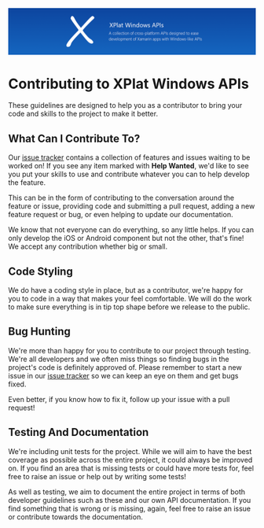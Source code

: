 <img src="Assets/ProjectBanner.png" alt="XPlat Windows APIs" />

# Contributing to XPlat Windows APIs

These guidelines are designed to help you as a contributor to bring your code and skills to the project to make it better.  

## What Can I Contribute To?

Our [issue tracker](https://github.com/jamesmcroft/XPlat-Windows-APIs/issues) contains a collection of features and issues waiting to be worked on! If you see any item marked with **Help Wanted**, we'd like to see you put your skills to use and contribute whatever you can to help develop the feature.

This can be in the form of contributing to the conversation around the feature or issue, providing code and submitting a pull request, adding a new feature request or bug, or even helping to update our documentation. 

We know that not everyone can do everything, so any little helps. If you can only develop the iOS or Android component but not the other, that's fine! We accept any contribution whether big or small.

## Code Styling

We do have a coding style in place, but as a contributor, we're happy for you to code in a way that makes your feel comfortable. We will do the work to make sure everything is in tip top shape before we release to the public.

## Bug Hunting

We're more than happy for you to contribute to our project through testing. We're all developers and we often miss things so finding bugs in the project's code is definitely approved of. Please remember to start a new issue in our [issue tracker](https://github.com/jamesmcroft/XPlat-Windows-APIs/issues) so we can keep an eye on them and get bugs fixed.

Even better, if you know how to fix it, follow up your issue with a pull request!

## Testing And Documentation

We're including unit tests for the project. While we will aim to have the best coverage as possible across the entire project, it could always be improved on. If you find an area that is missing tests or could have more tests for, feel free to raise an issue or help out by writing some tests!

As well as testing, we aim to document the entire project in terms of both developer guidelines such as these and our own API documentation. If you find something that is wrong or is missing, again, feel free to raise an issue or contribute towards the documentation.